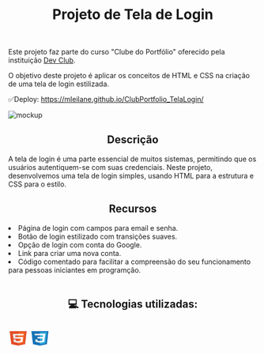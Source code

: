 <h1 align="center"> Projeto de Tela de Login </h1> <br>

<p> Este projeto faz parte do curso "Clube do Portfólio" oferecido pela instituição <a href="https://rodolfomori.com.br/devclub" > Dev Club</a>.</p> 
  
  O objetivo deste projeto é aplicar os conceitos de HTML e CSS na criação de uma tela de login estilizada.
  
✅Deploy: https://mleilane.github.io/ClubPortfolio_TelaLogin/ <br>

<img src="https://github.com/mleilane/ClubPortfolio_TelaLogin/blob/main/img/mockup.png?raw=true" alt=mockup>

 <h2 align="center">  Descrição </h2>
A tela de login é uma parte essencial de muitos sistemas, permitindo que os usuários autentiquem-se com suas credenciais. Neste projeto, desenvolvemos uma tela de login simples, usando HTML para a estrutura e CSS para o estilo.

<h2 align="center"> Recursos </h2>
<li> Página de login com campos para email e senha. </li>
<li> Botão de login estilizado com transições suaves. </li>
<li> Opção de login com conta do Google.</li>
<li>Link para criar uma nova conta. </li>
<li> Código comentado para facilitar a compreensão do seu funcionamento para pessoas iniciantes em programção.</li> <br>




 <h2 align="center"> 💻 Tecnologias utilizadas: </h2>
<div style="display: inline_block"><br>
<img align="center" alt="Maria-HTML" height="30" width="40" src="https://raw.githubusercontent.com/devicons/devicon/master/icons/html5/html5-original.svg">
<img align="center" alt="Maria-CSS" height="30" width="40" src="https://raw.githubusercontent.com/devicons/devicon/master/icons/css3/css3-original.svg" >
</div>
<br>



  
